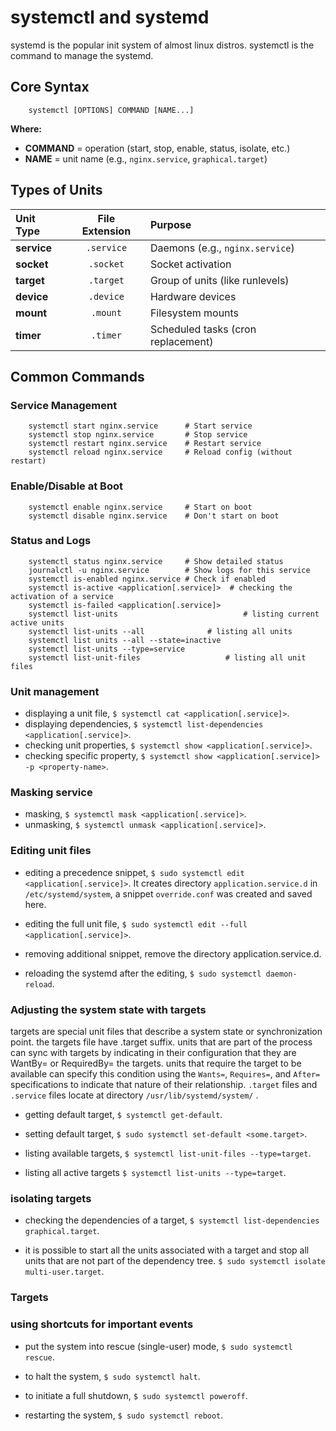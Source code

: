 # systemctl and systemd

systemd is the popular  init system of almost linux distros.
systemctl is the command to manage the systemd.


## Core Syntax

		systemctl [OPTIONS] COMMAND [NAME...]

**Where:**

- **COMMAND** = operation (start, stop, enable, status, isolate, etc.)    
- **NAME** = unit name (e.g., `nginx.service`, `graphical.target`)

## Types of Units

| Unit Type  |  File Extension  |  Purpose |
| :---        |    :----:   |          :--- |
| **service**  | `.service` |  Daemons (e.g., `nginx.service`) |
| **socket** | `.socket` |  Socket activation |
| **target** | `.target` | Group of units (like runlevels) |
| **device** | `.device` | Hardware devices |
| **mount** | `.mount` | Filesystem mounts |
| **timer** | `.timer` | Scheduled tasks (cron replacement) |

 
## Common Commands

### Service Management

		systemctl start nginx.service      # Start service
		systemctl stop nginx.service       # Stop service
		systemctl restart nginx.service    # Restart service
		systemctl reload nginx.service     # Reload config (without restart)

### Enable/Disable at Boot

		systemctl enable nginx.service     # Start on boot
		systemctl disable nginx.service    # Don't start on boot

### Status and Logs

		systemctl status nginx.service     # Show detailed status
		journalctl -u nginx.service        # Show logs for this service
		systemctl is-enabled nginx.service # Check if enabled
		systemctl is-active <application[.service]>  # checking the activation of a service
		systemctl is-failed <application[.service]>
		systemctl list-units							# listing current active units
		systemctl list-units --all				# listing all units
		systemctl list units --all --state=inactive
		systemctl list-units --type=service
		systemctl list-unit-files					# listing all unit files

### Unit management

- displaying a unit file, `$ systemctl cat <application[.service]>`.
- displaying dependencies, `$ systemctl list-dependencies <application[.service]>`.
- checking unit properties, `$ systemctl show <application[.service]>`.
- checking specific property, `$ systemctl show <application[.service]> -p <property-name>`.

### Masking service

- masking, `$ systemctl mask <application[.service]>`.
- unmasking, `$ systemctl unmask <application[.service]>`.

### Editing unit files

- editing a precedence snippet, `$ sudo systemctl edit <application[.service]>`. It creates directory `application.service.d` in `/etc/systemd/system`, a snippet `override.conf` was created and saved here.

- editing the full unit file, `$ sudo systemctl edit --full <application[.service]>`.

- removing additional snippet, remove the directory application.service.d.

- reloading the systemd after the editing, `$ sudo systemctl daemon-reload`.

### Adjusting the system state with targets

targets are special unit files that describe a system state or synchronization point. the targets file have .target suffix.
units that are part of the process can sync with targets by indicating in their configuration that they are WantBy= or RequiredBy= the targets.
units that require the target to be available can specify this condition using the `Wants=`, `Requires=`, and `After=` specifications to indicate that nature of their relationship.
`.target` files and `.service` files locate at directory `/usr/lib/systemd/system/` .

- getting default target, `$ systemctl get-default`.

- setting default target, `$ sudo systemctl set-default <some.target>`.

- listing available targets, `$ systemctl list-unit-files --type=target`.

- listing all active targets `$ systemctl list-units --type=target`.

### isolating targets

- checking the dependencies of a target, `$ systemctl list-dependencies graphical.target`.

- it is possible to start all the units associated with a target and stop all units that are not part of the dependency tree. `$ sudo systemctl isolate multi-user.target`.

### Targets



### using shortcuts for important events

- put the system into rescue (single-user) mode, `$ sudo systemctl rescue`.

- to halt the system, `$ sudo systemctl halt`.

- to initiate a full shutdown, `$ sudo systemctl poweroff`.

- restarting the system, `$ sudo systemctl reboot`.
<!--stackedit_data:
eyJoaXN0b3J5IjpbLTcyMzgxMjkwMiwtMTExOTI4NTcxMywyMD
k3ODIzODgsMTcwNDEzMDQwMiwxMTk3MzkyNTc2XX0=
-->
